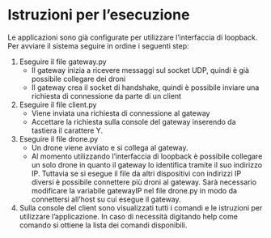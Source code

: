 # Istruzioni per l’esecuzione

Le applicazioni sono già configurate per utilizzare l’interfaccia di loopback. Per avviare il sistema seguire in ordine i seguenti step:
1. Eseguire il file gateway.py
    - Il gateway inizia a ricevere messaggi sul socket UDP, quindi è già possibile
collegare dei droni
    - Il gateway crea il socket di handshake, quindi è possibile inviare una richiesta
di connessione da parte di un client
2. Eseguire il file client.py
    - Viene inviata una richiesta di connessione al gateway
    - Accettare la richiesta sulla console del gateway inserendo da tastiera il
carattere Y.
3. Eseguire il file drone.py
    - Un drone viene avviato e si collega al gateway.
    - Al momento utilizzando l’interfaccia di loopback è possibile collegare un solo
drone in quanto il gateway lo identifica tramite il suo indirizzo IP. Tuttavia se si esegue il file da altri dispositivi con indirizzi IP diversi è possibile connettere più droni al gateway. Sarà necessario modificare la variabile gatewayIP nel file drone.py in modo da connettersi all’host su cui esegue il gateway.
4. Sulla console del client sono visualizzati tutti i comandi e le istruzioni per utilizzare l’applicazione. In caso di necessità digitando help come comando si ottiene la lista dei comandi disponibili.
